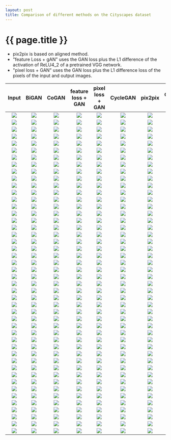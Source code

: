 ```yaml
---
layout: post
title: Comparison of different methods on the Cityscapes dataset
---
```

{{ page.title }}
================

* pix2pix is based on aligned method. 
* "feature Loss + gAN" uses the GAN loss plus the L1 difference of the activation of ReLU4_2 of a pretrained VGG network. 
* "pixel loss + GAN" uses the GAN loss plus the L1 difference loss of the pixels of the input and output images. 

| Input | BiGAN | CoGAN | feature loss + GAN | pixel loss + GAN | CycleGAN | pix2pix | Ground Truth |
|:---:|:---------:|:----------:|:----------:|:---------:|:----------:|:---------:|:----------:|
| ![]({{site.baseurl}}/images/cityscapes-comparison/label2photo/target/images/frankfurt_000001_052120_leftImg8bit.jpg) | ![]({{site.baseurl}}/images/cityscapes-comparison/photo2label/bigan/images/frankfurt_000001_052120_leftImg8bit.jpg) | ![]({{site.baseurl}}/images/cityscapes-comparison/photo2label/cogan/images/frankfurt_000001_052120_leftImg8bit.jpg) | ![]({{site.baseurl}}/images/cityscapes-comparison/photo2label/content_gan/images/frankfurt_000001_052120_leftImg8bit.jpg) | ![]({{site.baseurl}}/images/cityscapes-comparison/photo2label/l1_gan/images/frankfurt_000001_052120_leftImg8bit.jpg) | ![]({{site.baseurl}}/images/cityscapes-comparison/photo2label/cycle/images/frankfurt_000001_052120_leftImg8bit.jpg) | ![]({{site.baseurl}}/images/cityscapes-comparison/photo2label/pix2pix/images/frankfurt_000001_052120_leftImg8bit.jpg) | ![]({{site.baseurl}}/images/cityscapes-comparison/photo2label/target/images/frankfurt_000001_052120_leftImg8bit.jpg) |
| ![]({{site.baseurl}}/images/cityscapes-comparison/photo2label/target/images/frankfurt_000001_052120_leftImg8bit.jpg) | ![]({{site.baseurl}}/images/cityscapes-comparison/label2photo/bigan/images/frankfurt_000001_052120_leftImg8bit.jpg) | ![]({{site.baseurl}}/images/cityscapes-comparison/label2photo/cogan/images/frankfurt_000001_052120_leftImg8bit.jpg) | ![]({{site.baseurl}}/images/cityscapes-comparison/label2photo/content_gan/images/frankfurt_000001_052120_leftImg8bit.jpg) | ![]({{site.baseurl}}/images/cityscapes-comparison/label2photo/l1_gan/images/frankfurt_000001_052120_leftImg8bit.jpg) | ![]({{site.baseurl}}/images/cityscapes-comparison/label2photo/cycle/images/frankfurt_000001_052120_leftImg8bit.jpg) | ![]({{site.baseurl}}/images/cityscapes-comparison/label2photo/pix2pix/images/frankfurt_000001_052120_leftImg8bit.jpg) | ![]({{site.baseurl}}/images/cityscapes-comparison/label2photo/target/images/frankfurt_000001_052120_leftImg8bit.jpg) |
| ![]({{site.baseurl}}/images/cityscapes-comparison/label2photo/target/images/frankfurt_000001_030310_leftImg8bit.jpg) | ![]({{site.baseurl}}/images/cityscapes-comparison/photo2label/bigan/images/frankfurt_000001_030310_leftImg8bit.jpg) | ![]({{site.baseurl}}/images/cityscapes-comparison/photo2label/cogan/images/frankfurt_000001_030310_leftImg8bit.jpg) | ![]({{site.baseurl}}/images/cityscapes-comparison/photo2label/content_gan/images/frankfurt_000001_030310_leftImg8bit.jpg) | ![]({{site.baseurl}}/images/cityscapes-comparison/photo2label/l1_gan/images/frankfurt_000001_030310_leftImg8bit.jpg) | ![]({{site.baseurl}}/images/cityscapes-comparison/photo2label/cycle/images/frankfurt_000001_030310_leftImg8bit.jpg) | ![]({{site.baseurl}}/images/cityscapes-comparison/photo2label/pix2pix/images/frankfurt_000001_030310_leftImg8bit.jpg) | ![]({{site.baseurl}}/images/cityscapes-comparison/photo2label/target/images/frankfurt_000001_030310_leftImg8bit.jpg) |
| ![]({{site.baseurl}}/images/cityscapes-comparison/photo2label/target/images/frankfurt_000001_030310_leftImg8bit.jpg) | ![]({{site.baseurl}}/images/cityscapes-comparison/label2photo/bigan/images/frankfurt_000001_030310_leftImg8bit.jpg) | ![]({{site.baseurl}}/images/cityscapes-comparison/label2photo/cogan/images/frankfurt_000001_030310_leftImg8bit.jpg) | ![]({{site.baseurl}}/images/cityscapes-comparison/label2photo/content_gan/images/frankfurt_000001_030310_leftImg8bit.jpg) | ![]({{site.baseurl}}/images/cityscapes-comparison/label2photo/l1_gan/images/frankfurt_000001_030310_leftImg8bit.jpg) | ![]({{site.baseurl}}/images/cityscapes-comparison/label2photo/cycle/images/frankfurt_000001_030310_leftImg8bit.jpg) | ![]({{site.baseurl}}/images/cityscapes-comparison/label2photo/pix2pix/images/frankfurt_000001_030310_leftImg8bit.jpg) | ![]({{site.baseurl}}/images/cityscapes-comparison/label2photo/target/images/frankfurt_000001_030310_leftImg8bit.jpg) |
| ![]({{site.baseurl}}/images/cityscapes-comparison/label2photo/target/images/frankfurt_000001_056580_leftImg8bit.jpg) | ![]({{site.baseurl}}/images/cityscapes-comparison/photo2label/bigan/images/frankfurt_000001_056580_leftImg8bit.jpg) | ![]({{site.baseurl}}/images/cityscapes-comparison/photo2label/cogan/images/frankfurt_000001_056580_leftImg8bit.jpg) | ![]({{site.baseurl}}/images/cityscapes-comparison/photo2label/content_gan/images/frankfurt_000001_056580_leftImg8bit.jpg) | ![]({{site.baseurl}}/images/cityscapes-comparison/photo2label/l1_gan/images/frankfurt_000001_056580_leftImg8bit.jpg) | ![]({{site.baseurl}}/images/cityscapes-comparison/photo2label/cycle/images/frankfurt_000001_056580_leftImg8bit.jpg) | ![]({{site.baseurl}}/images/cityscapes-comparison/photo2label/pix2pix/images/frankfurt_000001_056580_leftImg8bit.jpg) | ![]({{site.baseurl}}/images/cityscapes-comparison/photo2label/target/images/frankfurt_000001_056580_leftImg8bit.jpg) |
| ![]({{site.baseurl}}/images/cityscapes-comparison/photo2label/target/images/frankfurt_000001_056580_leftImg8bit.jpg) | ![]({{site.baseurl}}/images/cityscapes-comparison/label2photo/bigan/images/frankfurt_000001_056580_leftImg8bit.jpg) | ![]({{site.baseurl}}/images/cityscapes-comparison/label2photo/cogan/images/frankfurt_000001_056580_leftImg8bit.jpg) | ![]({{site.baseurl}}/images/cityscapes-comparison/label2photo/content_gan/images/frankfurt_000001_056580_leftImg8bit.jpg) | ![]({{site.baseurl}}/images/cityscapes-comparison/label2photo/l1_gan/images/frankfurt_000001_056580_leftImg8bit.jpg) | ![]({{site.baseurl}}/images/cityscapes-comparison/label2photo/cycle/images/frankfurt_000001_056580_leftImg8bit.jpg) | ![]({{site.baseurl}}/images/cityscapes-comparison/label2photo/pix2pix/images/frankfurt_000001_056580_leftImg8bit.jpg) | ![]({{site.baseurl}}/images/cityscapes-comparison/label2photo/target/images/frankfurt_000001_056580_leftImg8bit.jpg) |
| ![]({{site.baseurl}}/images/cityscapes-comparison/label2photo/target/images/frankfurt_000001_008200_leftImg8bit.jpg) | ![]({{site.baseurl}}/images/cityscapes-comparison/photo2label/bigan/images/frankfurt_000001_008200_leftImg8bit.jpg) | ![]({{site.baseurl}}/images/cityscapes-comparison/photo2label/cogan/images/frankfurt_000001_008200_leftImg8bit.jpg) | ![]({{site.baseurl}}/images/cityscapes-comparison/photo2label/content_gan/images/frankfurt_000001_008200_leftImg8bit.jpg) | ![]({{site.baseurl}}/images/cityscapes-comparison/photo2label/l1_gan/images/frankfurt_000001_008200_leftImg8bit.jpg) | ![]({{site.baseurl}}/images/cityscapes-comparison/photo2label/cycle/images/frankfurt_000001_008200_leftImg8bit.jpg) | ![]({{site.baseurl}}/images/cityscapes-comparison/photo2label/pix2pix/images/frankfurt_000001_008200_leftImg8bit.jpg) | ![]({{site.baseurl}}/images/cityscapes-comparison/photo2label/target/images/frankfurt_000001_008200_leftImg8bit.jpg) |
| ![]({{site.baseurl}}/images/cityscapes-comparison/photo2label/target/images/frankfurt_000001_008200_leftImg8bit.jpg) | ![]({{site.baseurl}}/images/cityscapes-comparison/label2photo/bigan/images/frankfurt_000001_008200_leftImg8bit.jpg) | ![]({{site.baseurl}}/images/cityscapes-comparison/label2photo/cogan/images/frankfurt_000001_008200_leftImg8bit.jpg) | ![]({{site.baseurl}}/images/cityscapes-comparison/label2photo/content_gan/images/frankfurt_000001_008200_leftImg8bit.jpg) | ![]({{site.baseurl}}/images/cityscapes-comparison/label2photo/l1_gan/images/frankfurt_000001_008200_leftImg8bit.jpg) | ![]({{site.baseurl}}/images/cityscapes-comparison/label2photo/cycle/images/frankfurt_000001_008200_leftImg8bit.jpg) | ![]({{site.baseurl}}/images/cityscapes-comparison/label2photo/pix2pix/images/frankfurt_000001_008200_leftImg8bit.jpg) | ![]({{site.baseurl}}/images/cityscapes-comparison/label2photo/target/images/frankfurt_000001_008200_leftImg8bit.jpg) |
| ![]({{site.baseurl}}/images/cityscapes-comparison/label2photo/target/images/frankfurt_000000_011810_leftImg8bit.jpg) | ![]({{site.baseurl}}/images/cityscapes-comparison/photo2label/bigan/images/frankfurt_000000_011810_leftImg8bit.jpg) | ![]({{site.baseurl}}/images/cityscapes-comparison/photo2label/cogan/images/frankfurt_000000_011810_leftImg8bit.jpg) | ![]({{site.baseurl}}/images/cityscapes-comparison/photo2label/content_gan/images/frankfurt_000000_011810_leftImg8bit.jpg) | ![]({{site.baseurl}}/images/cityscapes-comparison/photo2label/l1_gan/images/frankfurt_000000_011810_leftImg8bit.jpg) | ![]({{site.baseurl}}/images/cityscapes-comparison/photo2label/cycle/images/frankfurt_000000_011810_leftImg8bit.jpg) | ![]({{site.baseurl}}/images/cityscapes-comparison/photo2label/pix2pix/images/frankfurt_000000_011810_leftImg8bit.jpg) | ![]({{site.baseurl}}/images/cityscapes-comparison/photo2label/target/images/frankfurt_000000_011810_leftImg8bit.jpg) |
| ![]({{site.baseurl}}/images/cityscapes-comparison/photo2label/target/images/frankfurt_000000_011810_leftImg8bit.jpg) | ![]({{site.baseurl}}/images/cityscapes-comparison/label2photo/bigan/images/frankfurt_000000_011810_leftImg8bit.jpg) | ![]({{site.baseurl}}/images/cityscapes-comparison/label2photo/cogan/images/frankfurt_000000_011810_leftImg8bit.jpg) | ![]({{site.baseurl}}/images/cityscapes-comparison/label2photo/content_gan/images/frankfurt_000000_011810_leftImg8bit.jpg) | ![]({{site.baseurl}}/images/cityscapes-comparison/label2photo/l1_gan/images/frankfurt_000000_011810_leftImg8bit.jpg) | ![]({{site.baseurl}}/images/cityscapes-comparison/label2photo/cycle/images/frankfurt_000000_011810_leftImg8bit.jpg) | ![]({{site.baseurl}}/images/cityscapes-comparison/label2photo/pix2pix/images/frankfurt_000000_011810_leftImg8bit.jpg) | ![]({{site.baseurl}}/images/cityscapes-comparison/label2photo/target/images/frankfurt_000000_011810_leftImg8bit.jpg) |
| ![]({{site.baseurl}}/images/cityscapes-comparison/label2photo/target/images/frankfurt_000001_080830_leftImg8bit.jpg) | ![]({{site.baseurl}}/images/cityscapes-comparison/photo2label/bigan/images/frankfurt_000001_080830_leftImg8bit.jpg) | ![]({{site.baseurl}}/images/cityscapes-comparison/photo2label/cogan/images/frankfurt_000001_080830_leftImg8bit.jpg) | ![]({{site.baseurl}}/images/cityscapes-comparison/photo2label/content_gan/images/frankfurt_000001_080830_leftImg8bit.jpg) | ![]({{site.baseurl}}/images/cityscapes-comparison/photo2label/l1_gan/images/frankfurt_000001_080830_leftImg8bit.jpg) | ![]({{site.baseurl}}/images/cityscapes-comparison/photo2label/cycle/images/frankfurt_000001_080830_leftImg8bit.jpg) | ![]({{site.baseurl}}/images/cityscapes-comparison/photo2label/pix2pix/images/frankfurt_000001_080830_leftImg8bit.jpg) | ![]({{site.baseurl}}/images/cityscapes-comparison/photo2label/target/images/frankfurt_000001_080830_leftImg8bit.jpg) |
| ![]({{site.baseurl}}/images/cityscapes-comparison/photo2label/target/images/frankfurt_000001_080830_leftImg8bit.jpg) | ![]({{site.baseurl}}/images/cityscapes-comparison/label2photo/bigan/images/frankfurt_000001_080830_leftImg8bit.jpg) | ![]({{site.baseurl}}/images/cityscapes-comparison/label2photo/cogan/images/frankfurt_000001_080830_leftImg8bit.jpg) | ![]({{site.baseurl}}/images/cityscapes-comparison/label2photo/content_gan/images/frankfurt_000001_080830_leftImg8bit.jpg) | ![]({{site.baseurl}}/images/cityscapes-comparison/label2photo/l1_gan/images/frankfurt_000001_080830_leftImg8bit.jpg) | ![]({{site.baseurl}}/images/cityscapes-comparison/label2photo/cycle/images/frankfurt_000001_080830_leftImg8bit.jpg) | ![]({{site.baseurl}}/images/cityscapes-comparison/label2photo/pix2pix/images/frankfurt_000001_080830_leftImg8bit.jpg) | ![]({{site.baseurl}}/images/cityscapes-comparison/label2photo/target/images/frankfurt_000001_080830_leftImg8bit.jpg) |
| ![]({{site.baseurl}}/images/cityscapes-comparison/label2photo/target/images/frankfurt_000001_049770_leftImg8bit.jpg) | ![]({{site.baseurl}}/images/cityscapes-comparison/photo2label/bigan/images/frankfurt_000001_049770_leftImg8bit.jpg) | ![]({{site.baseurl}}/images/cityscapes-comparison/photo2label/cogan/images/frankfurt_000001_049770_leftImg8bit.jpg) | ![]({{site.baseurl}}/images/cityscapes-comparison/photo2label/content_gan/images/frankfurt_000001_049770_leftImg8bit.jpg) | ![]({{site.baseurl}}/images/cityscapes-comparison/photo2label/l1_gan/images/frankfurt_000001_049770_leftImg8bit.jpg) | ![]({{site.baseurl}}/images/cityscapes-comparison/photo2label/cycle/images/frankfurt_000001_049770_leftImg8bit.jpg) | ![]({{site.baseurl}}/images/cityscapes-comparison/photo2label/pix2pix/images/frankfurt_000001_049770_leftImg8bit.jpg) | ![]({{site.baseurl}}/images/cityscapes-comparison/photo2label/target/images/frankfurt_000001_049770_leftImg8bit.jpg) |
| ![]({{site.baseurl}}/images/cityscapes-comparison/photo2label/target/images/frankfurt_000001_049770_leftImg8bit.jpg) | ![]({{site.baseurl}}/images/cityscapes-comparison/label2photo/bigan/images/frankfurt_000001_049770_leftImg8bit.jpg) | ![]({{site.baseurl}}/images/cityscapes-comparison/label2photo/cogan/images/frankfurt_000001_049770_leftImg8bit.jpg) | ![]({{site.baseurl}}/images/cityscapes-comparison/label2photo/content_gan/images/frankfurt_000001_049770_leftImg8bit.jpg) | ![]({{site.baseurl}}/images/cityscapes-comparison/label2photo/l1_gan/images/frankfurt_000001_049770_leftImg8bit.jpg) | ![]({{site.baseurl}}/images/cityscapes-comparison/label2photo/cycle/images/frankfurt_000001_049770_leftImg8bit.jpg) | ![]({{site.baseurl}}/images/cityscapes-comparison/label2photo/pix2pix/images/frankfurt_000001_049770_leftImg8bit.jpg) | ![]({{site.baseurl}}/images/cityscapes-comparison/label2photo/target/images/frankfurt_000001_049770_leftImg8bit.jpg) |
| ![]({{site.baseurl}}/images/cityscapes-comparison/label2photo/target/images/frankfurt_000000_013240_leftImg8bit.jpg) | ![]({{site.baseurl}}/images/cityscapes-comparison/photo2label/bigan/images/frankfurt_000000_013240_leftImg8bit.jpg) | ![]({{site.baseurl}}/images/cityscapes-comparison/photo2label/cogan/images/frankfurt_000000_013240_leftImg8bit.jpg) | ![]({{site.baseurl}}/images/cityscapes-comparison/photo2label/content_gan/images/frankfurt_000000_013240_leftImg8bit.jpg) | ![]({{site.baseurl}}/images/cityscapes-comparison/photo2label/l1_gan/images/frankfurt_000000_013240_leftImg8bit.jpg) | ![]({{site.baseurl}}/images/cityscapes-comparison/photo2label/cycle/images/frankfurt_000000_013240_leftImg8bit.jpg) | ![]({{site.baseurl}}/images/cityscapes-comparison/photo2label/pix2pix/images/frankfurt_000000_013240_leftImg8bit.jpg) | ![]({{site.baseurl}}/images/cityscapes-comparison/photo2label/target/images/frankfurt_000000_013240_leftImg8bit.jpg) |
| ![]({{site.baseurl}}/images/cityscapes-comparison/photo2label/target/images/frankfurt_000000_013240_leftImg8bit.jpg) | ![]({{site.baseurl}}/images/cityscapes-comparison/label2photo/bigan/images/frankfurt_000000_013240_leftImg8bit.jpg) | ![]({{site.baseurl}}/images/cityscapes-comparison/label2photo/cogan/images/frankfurt_000000_013240_leftImg8bit.jpg) | ![]({{site.baseurl}}/images/cityscapes-comparison/label2photo/content_gan/images/frankfurt_000000_013240_leftImg8bit.jpg) | ![]({{site.baseurl}}/images/cityscapes-comparison/label2photo/l1_gan/images/frankfurt_000000_013240_leftImg8bit.jpg) | ![]({{site.baseurl}}/images/cityscapes-comparison/label2photo/cycle/images/frankfurt_000000_013240_leftImg8bit.jpg) | ![]({{site.baseurl}}/images/cityscapes-comparison/label2photo/pix2pix/images/frankfurt_000000_013240_leftImg8bit.jpg) | ![]({{site.baseurl}}/images/cityscapes-comparison/label2photo/target/images/frankfurt_000000_013240_leftImg8bit.jpg) |
| ![]({{site.baseurl}}/images/cityscapes-comparison/label2photo/target/images/frankfurt_000000_020880_leftImg8bit.jpg) | ![]({{site.baseurl}}/images/cityscapes-comparison/photo2label/bigan/images/frankfurt_000000_020880_leftImg8bit.jpg) | ![]({{site.baseurl}}/images/cityscapes-comparison/photo2label/cogan/images/frankfurt_000000_020880_leftImg8bit.jpg) | ![]({{site.baseurl}}/images/cityscapes-comparison/photo2label/content_gan/images/frankfurt_000000_020880_leftImg8bit.jpg) | ![]({{site.baseurl}}/images/cityscapes-comparison/photo2label/l1_gan/images/frankfurt_000000_020880_leftImg8bit.jpg) | ![]({{site.baseurl}}/images/cityscapes-comparison/photo2label/cycle/images/frankfurt_000000_020880_leftImg8bit.jpg) | ![]({{site.baseurl}}/images/cityscapes-comparison/photo2label/pix2pix/images/frankfurt_000000_020880_leftImg8bit.jpg) | ![]({{site.baseurl}}/images/cityscapes-comparison/photo2label/target/images/frankfurt_000000_020880_leftImg8bit.jpg) |
| ![]({{site.baseurl}}/images/cityscapes-comparison/photo2label/target/images/frankfurt_000000_020880_leftImg8bit.jpg) | ![]({{site.baseurl}}/images/cityscapes-comparison/label2photo/bigan/images/frankfurt_000000_020880_leftImg8bit.jpg) | ![]({{site.baseurl}}/images/cityscapes-comparison/label2photo/cogan/images/frankfurt_000000_020880_leftImg8bit.jpg) | ![]({{site.baseurl}}/images/cityscapes-comparison/label2photo/content_gan/images/frankfurt_000000_020880_leftImg8bit.jpg) | ![]({{site.baseurl}}/images/cityscapes-comparison/label2photo/l1_gan/images/frankfurt_000000_020880_leftImg8bit.jpg) | ![]({{site.baseurl}}/images/cityscapes-comparison/label2photo/cycle/images/frankfurt_000000_020880_leftImg8bit.jpg) | ![]({{site.baseurl}}/images/cityscapes-comparison/label2photo/pix2pix/images/frankfurt_000000_020880_leftImg8bit.jpg) | ![]({{site.baseurl}}/images/cityscapes-comparison/label2photo/target/images/frankfurt_000000_020880_leftImg8bit.jpg) |
| ![]({{site.baseurl}}/images/cityscapes-comparison/label2photo/target/images/frankfurt_000001_010830_leftImg8bit.jpg) | ![]({{site.baseurl}}/images/cityscapes-comparison/photo2label/bigan/images/frankfurt_000001_010830_leftImg8bit.jpg) | ![]({{site.baseurl}}/images/cityscapes-comparison/photo2label/cogan/images/frankfurt_000001_010830_leftImg8bit.jpg) | ![]({{site.baseurl}}/images/cityscapes-comparison/photo2label/content_gan/images/frankfurt_000001_010830_leftImg8bit.jpg) | ![]({{site.baseurl}}/images/cityscapes-comparison/photo2label/l1_gan/images/frankfurt_000001_010830_leftImg8bit.jpg) | ![]({{site.baseurl}}/images/cityscapes-comparison/photo2label/cycle/images/frankfurt_000001_010830_leftImg8bit.jpg) | ![]({{site.baseurl}}/images/cityscapes-comparison/photo2label/pix2pix/images/frankfurt_000001_010830_leftImg8bit.jpg) | ![]({{site.baseurl}}/images/cityscapes-comparison/photo2label/target/images/frankfurt_000001_010830_leftImg8bit.jpg) |
| ![]({{site.baseurl}}/images/cityscapes-comparison/photo2label/target/images/frankfurt_000001_010830_leftImg8bit.jpg) | ![]({{site.baseurl}}/images/cityscapes-comparison/label2photo/bigan/images/frankfurt_000001_010830_leftImg8bit.jpg) | ![]({{site.baseurl}}/images/cityscapes-comparison/label2photo/cogan/images/frankfurt_000001_010830_leftImg8bit.jpg) | ![]({{site.baseurl}}/images/cityscapes-comparison/label2photo/content_gan/images/frankfurt_000001_010830_leftImg8bit.jpg) | ![]({{site.baseurl}}/images/cityscapes-comparison/label2photo/l1_gan/images/frankfurt_000001_010830_leftImg8bit.jpg) | ![]({{site.baseurl}}/images/cityscapes-comparison/label2photo/cycle/images/frankfurt_000001_010830_leftImg8bit.jpg) | ![]({{site.baseurl}}/images/cityscapes-comparison/label2photo/pix2pix/images/frankfurt_000001_010830_leftImg8bit.jpg) | ![]({{site.baseurl}}/images/cityscapes-comparison/label2photo/target/images/frankfurt_000001_010830_leftImg8bit.jpg) |
| ![]({{site.baseurl}}/images/cityscapes-comparison/label2photo/target/images/frankfurt_000001_010600_leftImg8bit.jpg) | ![]({{site.baseurl}}/images/cityscapes-comparison/photo2label/bigan/images/frankfurt_000001_010600_leftImg8bit.jpg) | ![]({{site.baseurl}}/images/cityscapes-comparison/photo2label/cogan/images/frankfurt_000001_010600_leftImg8bit.jpg) | ![]({{site.baseurl}}/images/cityscapes-comparison/photo2label/content_gan/images/frankfurt_000001_010600_leftImg8bit.jpg) | ![]({{site.baseurl}}/images/cityscapes-comparison/photo2label/l1_gan/images/frankfurt_000001_010600_leftImg8bit.jpg) | ![]({{site.baseurl}}/images/cityscapes-comparison/photo2label/cycle/images/frankfurt_000001_010600_leftImg8bit.jpg) | ![]({{site.baseurl}}/images/cityscapes-comparison/photo2label/pix2pix/images/frankfurt_000001_010600_leftImg8bit.jpg) | ![]({{site.baseurl}}/images/cityscapes-comparison/photo2label/target/images/frankfurt_000001_010600_leftImg8bit.jpg) |
| ![]({{site.baseurl}}/images/cityscapes-comparison/photo2label/target/images/frankfurt_000001_010600_leftImg8bit.jpg) | ![]({{site.baseurl}}/images/cityscapes-comparison/label2photo/bigan/images/frankfurt_000001_010600_leftImg8bit.jpg) | ![]({{site.baseurl}}/images/cityscapes-comparison/label2photo/cogan/images/frankfurt_000001_010600_leftImg8bit.jpg) | ![]({{site.baseurl}}/images/cityscapes-comparison/label2photo/content_gan/images/frankfurt_000001_010600_leftImg8bit.jpg) | ![]({{site.baseurl}}/images/cityscapes-comparison/label2photo/l1_gan/images/frankfurt_000001_010600_leftImg8bit.jpg) | ![]({{site.baseurl}}/images/cityscapes-comparison/label2photo/cycle/images/frankfurt_000001_010600_leftImg8bit.jpg) | ![]({{site.baseurl}}/images/cityscapes-comparison/label2photo/pix2pix/images/frankfurt_000001_010600_leftImg8bit.jpg) | ![]({{site.baseurl}}/images/cityscapes-comparison/label2photo/target/images/frankfurt_000001_010600_leftImg8bit.jpg) |
| ![]({{site.baseurl}}/images/cityscapes-comparison/label2photo/target/images/frankfurt_000001_029600_leftImg8bit.jpg) | ![]({{site.baseurl}}/images/cityscapes-comparison/photo2label/bigan/images/frankfurt_000001_029600_leftImg8bit.jpg) | ![]({{site.baseurl}}/images/cityscapes-comparison/photo2label/cogan/images/frankfurt_000001_029600_leftImg8bit.jpg) | ![]({{site.baseurl}}/images/cityscapes-comparison/photo2label/content_gan/images/frankfurt_000001_029600_leftImg8bit.jpg) | ![]({{site.baseurl}}/images/cityscapes-comparison/photo2label/l1_gan/images/frankfurt_000001_029600_leftImg8bit.jpg) | ![]({{site.baseurl}}/images/cityscapes-comparison/photo2label/cycle/images/frankfurt_000001_029600_leftImg8bit.jpg) | ![]({{site.baseurl}}/images/cityscapes-comparison/photo2label/pix2pix/images/frankfurt_000001_029600_leftImg8bit.jpg) | ![]({{site.baseurl}}/images/cityscapes-comparison/photo2label/target/images/frankfurt_000001_029600_leftImg8bit.jpg) |
| ![]({{site.baseurl}}/images/cityscapes-comparison/photo2label/target/images/frankfurt_000001_029600_leftImg8bit.jpg) | ![]({{site.baseurl}}/images/cityscapes-comparison/label2photo/bigan/images/frankfurt_000001_029600_leftImg8bit.jpg) | ![]({{site.baseurl}}/images/cityscapes-comparison/label2photo/cogan/images/frankfurt_000001_029600_leftImg8bit.jpg) | ![]({{site.baseurl}}/images/cityscapes-comparison/label2photo/content_gan/images/frankfurt_000001_029600_leftImg8bit.jpg) | ![]({{site.baseurl}}/images/cityscapes-comparison/label2photo/l1_gan/images/frankfurt_000001_029600_leftImg8bit.jpg) | ![]({{site.baseurl}}/images/cityscapes-comparison/label2photo/cycle/images/frankfurt_000001_029600_leftImg8bit.jpg) | ![]({{site.baseurl}}/images/cityscapes-comparison/label2photo/pix2pix/images/frankfurt_000001_029600_leftImg8bit.jpg) | ![]({{site.baseurl}}/images/cityscapes-comparison/label2photo/target/images/frankfurt_000001_029600_leftImg8bit.jpg) |
| ![]({{site.baseurl}}/images/cityscapes-comparison/label2photo/target/images/frankfurt_000001_065850_leftImg8bit.jpg) | ![]({{site.baseurl}}/images/cityscapes-comparison/photo2label/bigan/images/frankfurt_000001_065850_leftImg8bit.jpg) | ![]({{site.baseurl}}/images/cityscapes-comparison/photo2label/cogan/images/frankfurt_000001_065850_leftImg8bit.jpg) | ![]({{site.baseurl}}/images/cityscapes-comparison/photo2label/content_gan/images/frankfurt_000001_065850_leftImg8bit.jpg) | ![]({{site.baseurl}}/images/cityscapes-comparison/photo2label/l1_gan/images/frankfurt_000001_065850_leftImg8bit.jpg) | ![]({{site.baseurl}}/images/cityscapes-comparison/photo2label/cycle/images/frankfurt_000001_065850_leftImg8bit.jpg) | ![]({{site.baseurl}}/images/cityscapes-comparison/photo2label/pix2pix/images/frankfurt_000001_065850_leftImg8bit.jpg) | ![]({{site.baseurl}}/images/cityscapes-comparison/photo2label/target/images/frankfurt_000001_065850_leftImg8bit.jpg) |
| ![]({{site.baseurl}}/images/cityscapes-comparison/photo2label/target/images/frankfurt_000001_065850_leftImg8bit.jpg) | ![]({{site.baseurl}}/images/cityscapes-comparison/label2photo/bigan/images/frankfurt_000001_065850_leftImg8bit.jpg) | ![]({{site.baseurl}}/images/cityscapes-comparison/label2photo/cogan/images/frankfurt_000001_065850_leftImg8bit.jpg) | ![]({{site.baseurl}}/images/cityscapes-comparison/label2photo/content_gan/images/frankfurt_000001_065850_leftImg8bit.jpg) | ![]({{site.baseurl}}/images/cityscapes-comparison/label2photo/l1_gan/images/frankfurt_000001_065850_leftImg8bit.jpg) | ![]({{site.baseurl}}/images/cityscapes-comparison/label2photo/cycle/images/frankfurt_000001_065850_leftImg8bit.jpg) | ![]({{site.baseurl}}/images/cityscapes-comparison/label2photo/pix2pix/images/frankfurt_000001_065850_leftImg8bit.jpg) | ![]({{site.baseurl}}/images/cityscapes-comparison/label2photo/target/images/frankfurt_000001_065850_leftImg8bit.jpg) |
| ![]({{site.baseurl}}/images/cityscapes-comparison/label2photo/target/images/frankfurt_000000_014480_leftImg8bit.jpg) | ![]({{site.baseurl}}/images/cityscapes-comparison/photo2label/bigan/images/frankfurt_000000_014480_leftImg8bit.jpg) | ![]({{site.baseurl}}/images/cityscapes-comparison/photo2label/cogan/images/frankfurt_000000_014480_leftImg8bit.jpg) | ![]({{site.baseurl}}/images/cityscapes-comparison/photo2label/content_gan/images/frankfurt_000000_014480_leftImg8bit.jpg) | ![]({{site.baseurl}}/images/cityscapes-comparison/photo2label/l1_gan/images/frankfurt_000000_014480_leftImg8bit.jpg) | ![]({{site.baseurl}}/images/cityscapes-comparison/photo2label/cycle/images/frankfurt_000000_014480_leftImg8bit.jpg) | ![]({{site.baseurl}}/images/cityscapes-comparison/photo2label/pix2pix/images/frankfurt_000000_014480_leftImg8bit.jpg) | ![]({{site.baseurl}}/images/cityscapes-comparison/photo2label/target/images/frankfurt_000000_014480_leftImg8bit.jpg) |
| ![]({{site.baseurl}}/images/cityscapes-comparison/photo2label/target/images/frankfurt_000000_014480_leftImg8bit.jpg) | ![]({{site.baseurl}}/images/cityscapes-comparison/label2photo/bigan/images/frankfurt_000000_014480_leftImg8bit.jpg) | ![]({{site.baseurl}}/images/cityscapes-comparison/label2photo/cogan/images/frankfurt_000000_014480_leftImg8bit.jpg) | ![]({{site.baseurl}}/images/cityscapes-comparison/label2photo/content_gan/images/frankfurt_000000_014480_leftImg8bit.jpg) | ![]({{site.baseurl}}/images/cityscapes-comparison/label2photo/l1_gan/images/frankfurt_000000_014480_leftImg8bit.jpg) | ![]({{site.baseurl}}/images/cityscapes-comparison/label2photo/cycle/images/frankfurt_000000_014480_leftImg8bit.jpg) | ![]({{site.baseurl}}/images/cityscapes-comparison/label2photo/pix2pix/images/frankfurt_000000_014480_leftImg8bit.jpg) | ![]({{site.baseurl}}/images/cityscapes-comparison/label2photo/target/images/frankfurt_000000_014480_leftImg8bit.jpg) |
| ![]({{site.baseurl}}/images/cityscapes-comparison/label2photo/target/images/frankfurt_000001_028590_leftImg8bit.jpg) | ![]({{site.baseurl}}/images/cityscapes-comparison/photo2label/bigan/images/frankfurt_000001_028590_leftImg8bit.jpg) | ![]({{site.baseurl}}/images/cityscapes-comparison/photo2label/cogan/images/frankfurt_000001_028590_leftImg8bit.jpg) | ![]({{site.baseurl}}/images/cityscapes-comparison/photo2label/content_gan/images/frankfurt_000001_028590_leftImg8bit.jpg) | ![]({{site.baseurl}}/images/cityscapes-comparison/photo2label/l1_gan/images/frankfurt_000001_028590_leftImg8bit.jpg) | ![]({{site.baseurl}}/images/cityscapes-comparison/photo2label/cycle/images/frankfurt_000001_028590_leftImg8bit.jpg) | ![]({{site.baseurl}}/images/cityscapes-comparison/photo2label/pix2pix/images/frankfurt_000001_028590_leftImg8bit.jpg) | ![]({{site.baseurl}}/images/cityscapes-comparison/photo2label/target/images/frankfurt_000001_028590_leftImg8bit.jpg) |
| ![]({{site.baseurl}}/images/cityscapes-comparison/photo2label/target/images/frankfurt_000001_028590_leftImg8bit.jpg) | ![]({{site.baseurl}}/images/cityscapes-comparison/label2photo/bigan/images/frankfurt_000001_028590_leftImg8bit.jpg) | ![]({{site.baseurl}}/images/cityscapes-comparison/label2photo/cogan/images/frankfurt_000001_028590_leftImg8bit.jpg) | ![]({{site.baseurl}}/images/cityscapes-comparison/label2photo/content_gan/images/frankfurt_000001_028590_leftImg8bit.jpg) | ![]({{site.baseurl}}/images/cityscapes-comparison/label2photo/l1_gan/images/frankfurt_000001_028590_leftImg8bit.jpg) | ![]({{site.baseurl}}/images/cityscapes-comparison/label2photo/cycle/images/frankfurt_000001_028590_leftImg8bit.jpg) | ![]({{site.baseurl}}/images/cityscapes-comparison/label2photo/pix2pix/images/frankfurt_000001_028590_leftImg8bit.jpg) | ![]({{site.baseurl}}/images/cityscapes-comparison/label2photo/target/images/frankfurt_000001_028590_leftImg8bit.jpg) |
| ![]({{site.baseurl}}/images/cityscapes-comparison/label2photo/target/images/frankfurt_000001_065160_leftImg8bit.jpg) | ![]({{site.baseurl}}/images/cityscapes-comparison/photo2label/bigan/images/frankfurt_000001_065160_leftImg8bit.jpg) | ![]({{site.baseurl}}/images/cityscapes-comparison/photo2label/cogan/images/frankfurt_000001_065160_leftImg8bit.jpg) | ![]({{site.baseurl}}/images/cityscapes-comparison/photo2label/content_gan/images/frankfurt_000001_065160_leftImg8bit.jpg) | ![]({{site.baseurl}}/images/cityscapes-comparison/photo2label/l1_gan/images/frankfurt_000001_065160_leftImg8bit.jpg) | ![]({{site.baseurl}}/images/cityscapes-comparison/photo2label/cycle/images/frankfurt_000001_065160_leftImg8bit.jpg) | ![]({{site.baseurl}}/images/cityscapes-comparison/photo2label/pix2pix/images/frankfurt_000001_065160_leftImg8bit.jpg) | ![]({{site.baseurl}}/images/cityscapes-comparison/photo2label/target/images/frankfurt_000001_065160_leftImg8bit.jpg) |
| ![]({{site.baseurl}}/images/cityscapes-comparison/photo2label/target/images/frankfurt_000001_065160_leftImg8bit.jpg) | ![]({{site.baseurl}}/images/cityscapes-comparison/label2photo/bigan/images/frankfurt_000001_065160_leftImg8bit.jpg) | ![]({{site.baseurl}}/images/cityscapes-comparison/label2photo/cogan/images/frankfurt_000001_065160_leftImg8bit.jpg) | ![]({{site.baseurl}}/images/cityscapes-comparison/label2photo/content_gan/images/frankfurt_000001_065160_leftImg8bit.jpg) | ![]({{site.baseurl}}/images/cityscapes-comparison/label2photo/l1_gan/images/frankfurt_000001_065160_leftImg8bit.jpg) | ![]({{site.baseurl}}/images/cityscapes-comparison/label2photo/cycle/images/frankfurt_000001_065160_leftImg8bit.jpg) | ![]({{site.baseurl}}/images/cityscapes-comparison/label2photo/pix2pix/images/frankfurt_000001_065160_leftImg8bit.jpg) | ![]({{site.baseurl}}/images/cityscapes-comparison/label2photo/target/images/frankfurt_000001_065160_leftImg8bit.jpg) |
| ![]({{site.baseurl}}/images/cityscapes-comparison/label2photo/target/images/frankfurt_000001_062250_leftImg8bit.jpg) | ![]({{site.baseurl}}/images/cityscapes-comparison/photo2label/bigan/images/frankfurt_000001_062250_leftImg8bit.jpg) | ![]({{site.baseurl}}/images/cityscapes-comparison/photo2label/cogan/images/frankfurt_000001_062250_leftImg8bit.jpg) | ![]({{site.baseurl}}/images/cityscapes-comparison/photo2label/content_gan/images/frankfurt_000001_062250_leftImg8bit.jpg) | ![]({{site.baseurl}}/images/cityscapes-comparison/photo2label/l1_gan/images/frankfurt_000001_062250_leftImg8bit.jpg) | ![]({{site.baseurl}}/images/cityscapes-comparison/photo2label/cycle/images/frankfurt_000001_062250_leftImg8bit.jpg) | ![]({{site.baseurl}}/images/cityscapes-comparison/photo2label/pix2pix/images/frankfurt_000001_062250_leftImg8bit.jpg) | ![]({{site.baseurl}}/images/cityscapes-comparison/photo2label/target/images/frankfurt_000001_062250_leftImg8bit.jpg) |
| ![]({{site.baseurl}}/images/cityscapes-comparison/photo2label/target/images/frankfurt_000001_062250_leftImg8bit.jpg) | ![]({{site.baseurl}}/images/cityscapes-comparison/label2photo/bigan/images/frankfurt_000001_062250_leftImg8bit.jpg) | ![]({{site.baseurl}}/images/cityscapes-comparison/label2photo/cogan/images/frankfurt_000001_062250_leftImg8bit.jpg) | ![]({{site.baseurl}}/images/cityscapes-comparison/label2photo/content_gan/images/frankfurt_000001_062250_leftImg8bit.jpg) | ![]({{site.baseurl}}/images/cityscapes-comparison/label2photo/l1_gan/images/frankfurt_000001_062250_leftImg8bit.jpg) | ![]({{site.baseurl}}/images/cityscapes-comparison/label2photo/cycle/images/frankfurt_000001_062250_leftImg8bit.jpg) | ![]({{site.baseurl}}/images/cityscapes-comparison/label2photo/pix2pix/images/frankfurt_000001_062250_leftImg8bit.jpg) | ![]({{site.baseurl}}/images/cityscapes-comparison/label2photo/target/images/frankfurt_000001_062250_leftImg8bit.jpg) |
| ![]({{site.baseurl}}/images/cityscapes-comparison/label2photo/target/images/frankfurt_000001_005410_leftImg8bit.jpg) | ![]({{site.baseurl}}/images/cityscapes-comparison/photo2label/bigan/images/frankfurt_000001_005410_leftImg8bit.jpg) | ![]({{site.baseurl}}/images/cityscapes-comparison/photo2label/cogan/images/frankfurt_000001_005410_leftImg8bit.jpg) | ![]({{site.baseurl}}/images/cityscapes-comparison/photo2label/content_gan/images/frankfurt_000001_005410_leftImg8bit.jpg) | ![]({{site.baseurl}}/images/cityscapes-comparison/photo2label/l1_gan/images/frankfurt_000001_005410_leftImg8bit.jpg) | ![]({{site.baseurl}}/images/cityscapes-comparison/photo2label/cycle/images/frankfurt_000001_005410_leftImg8bit.jpg) | ![]({{site.baseurl}}/images/cityscapes-comparison/photo2label/pix2pix/images/frankfurt_000001_005410_leftImg8bit.jpg) | ![]({{site.baseurl}}/images/cityscapes-comparison/photo2label/target/images/frankfurt_000001_005410_leftImg8bit.jpg) |
| ![]({{site.baseurl}}/images/cityscapes-comparison/photo2label/target/images/frankfurt_000001_005410_leftImg8bit.jpg) | ![]({{site.baseurl}}/images/cityscapes-comparison/label2photo/bigan/images/frankfurt_000001_005410_leftImg8bit.jpg) | ![]({{site.baseurl}}/images/cityscapes-comparison/label2photo/cogan/images/frankfurt_000001_005410_leftImg8bit.jpg) | ![]({{site.baseurl}}/images/cityscapes-comparison/label2photo/content_gan/images/frankfurt_000001_005410_leftImg8bit.jpg) | ![]({{site.baseurl}}/images/cityscapes-comparison/label2photo/l1_gan/images/frankfurt_000001_005410_leftImg8bit.jpg) | ![]({{site.baseurl}}/images/cityscapes-comparison/label2photo/cycle/images/frankfurt_000001_005410_leftImg8bit.jpg) | ![]({{site.baseurl}}/images/cityscapes-comparison/label2photo/pix2pix/images/frankfurt_000001_005410_leftImg8bit.jpg) | ![]({{site.baseurl}}/images/cityscapes-comparison/label2photo/target/images/frankfurt_000001_005410_leftImg8bit.jpg) |
| ![]({{site.baseurl}}/images/cityscapes-comparison/label2photo/target/images/frankfurt_000001_054640_leftImg8bit.jpg) | ![]({{site.baseurl}}/images/cityscapes-comparison/photo2label/bigan/images/frankfurt_000001_054640_leftImg8bit.jpg) | ![]({{site.baseurl}}/images/cityscapes-comparison/photo2label/cogan/images/frankfurt_000001_054640_leftImg8bit.jpg) | ![]({{site.baseurl}}/images/cityscapes-comparison/photo2label/content_gan/images/frankfurt_000001_054640_leftImg8bit.jpg) | ![]({{site.baseurl}}/images/cityscapes-comparison/photo2label/l1_gan/images/frankfurt_000001_054640_leftImg8bit.jpg) | ![]({{site.baseurl}}/images/cityscapes-comparison/photo2label/cycle/images/frankfurt_000001_054640_leftImg8bit.jpg) | ![]({{site.baseurl}}/images/cityscapes-comparison/photo2label/pix2pix/images/frankfurt_000001_054640_leftImg8bit.jpg) | ![]({{site.baseurl}}/images/cityscapes-comparison/photo2label/target/images/frankfurt_000001_054640_leftImg8bit.jpg) |
| ![]({{site.baseurl}}/images/cityscapes-comparison/photo2label/target/images/frankfurt_000001_054640_leftImg8bit.jpg) | ![]({{site.baseurl}}/images/cityscapes-comparison/label2photo/bigan/images/frankfurt_000001_054640_leftImg8bit.jpg) | ![]({{site.baseurl}}/images/cityscapes-comparison/label2photo/cogan/images/frankfurt_000001_054640_leftImg8bit.jpg) | ![]({{site.baseurl}}/images/cityscapes-comparison/label2photo/content_gan/images/frankfurt_000001_054640_leftImg8bit.jpg) | ![]({{site.baseurl}}/images/cityscapes-comparison/label2photo/l1_gan/images/frankfurt_000001_054640_leftImg8bit.jpg) | ![]({{site.baseurl}}/images/cityscapes-comparison/label2photo/cycle/images/frankfurt_000001_054640_leftImg8bit.jpg) | ![]({{site.baseurl}}/images/cityscapes-comparison/label2photo/pix2pix/images/frankfurt_000001_054640_leftImg8bit.jpg) | ![]({{site.baseurl}}/images/cityscapes-comparison/label2photo/target/images/frankfurt_000001_054640_leftImg8bit.jpg) |
| ![]({{site.baseurl}}/images/cityscapes-comparison/label2photo/target/images/frankfurt_000000_003920_leftImg8bit.jpg) | ![]({{site.baseurl}}/images/cityscapes-comparison/photo2label/bigan/images/frankfurt_000000_003920_leftImg8bit.jpg) | ![]({{site.baseurl}}/images/cityscapes-comparison/photo2label/cogan/images/frankfurt_000000_003920_leftImg8bit.jpg) | ![]({{site.baseurl}}/images/cityscapes-comparison/photo2label/content_gan/images/frankfurt_000000_003920_leftImg8bit.jpg) | ![]({{site.baseurl}}/images/cityscapes-comparison/photo2label/l1_gan/images/frankfurt_000000_003920_leftImg8bit.jpg) | ![]({{site.baseurl}}/images/cityscapes-comparison/photo2label/cycle/images/frankfurt_000000_003920_leftImg8bit.jpg) | ![]({{site.baseurl}}/images/cityscapes-comparison/photo2label/pix2pix/images/frankfurt_000000_003920_leftImg8bit.jpg) | ![]({{site.baseurl}}/images/cityscapes-comparison/photo2label/target/images/frankfurt_000000_003920_leftImg8bit.jpg) |
| ![]({{site.baseurl}}/images/cityscapes-comparison/photo2label/target/images/frankfurt_000000_003920_leftImg8bit.jpg) | ![]({{site.baseurl}}/images/cityscapes-comparison/label2photo/bigan/images/frankfurt_000000_003920_leftImg8bit.jpg) | ![]({{site.baseurl}}/images/cityscapes-comparison/label2photo/cogan/images/frankfurt_000000_003920_leftImg8bit.jpg) | ![]({{site.baseurl}}/images/cityscapes-comparison/label2photo/content_gan/images/frankfurt_000000_003920_leftImg8bit.jpg) | ![]({{site.baseurl}}/images/cityscapes-comparison/label2photo/l1_gan/images/frankfurt_000000_003920_leftImg8bit.jpg) | ![]({{site.baseurl}}/images/cityscapes-comparison/label2photo/cycle/images/frankfurt_000000_003920_leftImg8bit.jpg) | ![]({{site.baseurl}}/images/cityscapes-comparison/label2photo/pix2pix/images/frankfurt_000000_003920_leftImg8bit.jpg) | ![]({{site.baseurl}}/images/cityscapes-comparison/label2photo/target/images/frankfurt_000000_003920_leftImg8bit.jpg) |
| ![]({{site.baseurl}}/images/cityscapes-comparison/label2photo/target/images/frankfurt_000001_064130_leftImg8bit.jpg) | ![]({{site.baseurl}}/images/cityscapes-comparison/photo2label/bigan/images/frankfurt_000001_064130_leftImg8bit.jpg) | ![]({{site.baseurl}}/images/cityscapes-comparison/photo2label/cogan/images/frankfurt_000001_064130_leftImg8bit.jpg) | ![]({{site.baseurl}}/images/cityscapes-comparison/photo2label/content_gan/images/frankfurt_000001_064130_leftImg8bit.jpg) | ![]({{site.baseurl}}/images/cityscapes-comparison/photo2label/l1_gan/images/frankfurt_000001_064130_leftImg8bit.jpg) | ![]({{site.baseurl}}/images/cityscapes-comparison/photo2label/cycle/images/frankfurt_000001_064130_leftImg8bit.jpg) | ![]({{site.baseurl}}/images/cityscapes-comparison/photo2label/pix2pix/images/frankfurt_000001_064130_leftImg8bit.jpg) | ![]({{site.baseurl}}/images/cityscapes-comparison/photo2label/target/images/frankfurt_000001_064130_leftImg8bit.jpg) |
| ![]({{site.baseurl}}/images/cityscapes-comparison/photo2label/target/images/frankfurt_000001_064130_leftImg8bit.jpg) | ![]({{site.baseurl}}/images/cityscapes-comparison/label2photo/bigan/images/frankfurt_000001_064130_leftImg8bit.jpg) | ![]({{site.baseurl}}/images/cityscapes-comparison/label2photo/cogan/images/frankfurt_000001_064130_leftImg8bit.jpg) | ![]({{site.baseurl}}/images/cityscapes-comparison/label2photo/content_gan/images/frankfurt_000001_064130_leftImg8bit.jpg) | ![]({{site.baseurl}}/images/cityscapes-comparison/label2photo/l1_gan/images/frankfurt_000001_064130_leftImg8bit.jpg) | ![]({{site.baseurl}}/images/cityscapes-comparison/label2photo/cycle/images/frankfurt_000001_064130_leftImg8bit.jpg) | ![]({{site.baseurl}}/images/cityscapes-comparison/label2photo/pix2pix/images/frankfurt_000001_064130_leftImg8bit.jpg) | ![]({{site.baseurl}}/images/cityscapes-comparison/label2photo/target/images/frankfurt_000001_064130_leftImg8bit.jpg) |
| ![]({{site.baseurl}}/images/cityscapes-comparison/label2photo/target/images/frankfurt_000001_012870_leftImg8bit.jpg) | ![]({{site.baseurl}}/images/cityscapes-comparison/photo2label/bigan/images/frankfurt_000001_012870_leftImg8bit.jpg) | ![]({{site.baseurl}}/images/cityscapes-comparison/photo2label/cogan/images/frankfurt_000001_012870_leftImg8bit.jpg) | ![]({{site.baseurl}}/images/cityscapes-comparison/photo2label/content_gan/images/frankfurt_000001_012870_leftImg8bit.jpg) | ![]({{site.baseurl}}/images/cityscapes-comparison/photo2label/l1_gan/images/frankfurt_000001_012870_leftImg8bit.jpg) | ![]({{site.baseurl}}/images/cityscapes-comparison/photo2label/cycle/images/frankfurt_000001_012870_leftImg8bit.jpg) | ![]({{site.baseurl}}/images/cityscapes-comparison/photo2label/pix2pix/images/frankfurt_000001_012870_leftImg8bit.jpg) | ![]({{site.baseurl}}/images/cityscapes-comparison/photo2label/target/images/frankfurt_000001_012870_leftImg8bit.jpg) |
| ![]({{site.baseurl}}/images/cityscapes-comparison/photo2label/target/images/frankfurt_000001_012870_leftImg8bit.jpg) | ![]({{site.baseurl}}/images/cityscapes-comparison/label2photo/bigan/images/frankfurt_000001_012870_leftImg8bit.jpg) | ![]({{site.baseurl}}/images/cityscapes-comparison/label2photo/cogan/images/frankfurt_000001_012870_leftImg8bit.jpg) | ![]({{site.baseurl}}/images/cityscapes-comparison/label2photo/content_gan/images/frankfurt_000001_012870_leftImg8bit.jpg) | ![]({{site.baseurl}}/images/cityscapes-comparison/label2photo/l1_gan/images/frankfurt_000001_012870_leftImg8bit.jpg) | ![]({{site.baseurl}}/images/cityscapes-comparison/label2photo/cycle/images/frankfurt_000001_012870_leftImg8bit.jpg) | ![]({{site.baseurl}}/images/cityscapes-comparison/label2photo/pix2pix/images/frankfurt_000001_012870_leftImg8bit.jpg) | ![]({{site.baseurl}}/images/cityscapes-comparison/label2photo/target/images/frankfurt_000001_012870_leftImg8bit.jpg) |
| ![]({{site.baseurl}}/images/cityscapes-comparison/label2photo/target/images/frankfurt_000001_013710_leftImg8bit.jpg) | ![]({{site.baseurl}}/images/cityscapes-comparison/photo2label/bigan/images/frankfurt_000001_013710_leftImg8bit.jpg) | ![]({{site.baseurl}}/images/cityscapes-comparison/photo2label/cogan/images/frankfurt_000001_013710_leftImg8bit.jpg) | ![]({{site.baseurl}}/images/cityscapes-comparison/photo2label/content_gan/images/frankfurt_000001_013710_leftImg8bit.jpg) | ![]({{site.baseurl}}/images/cityscapes-comparison/photo2label/l1_gan/images/frankfurt_000001_013710_leftImg8bit.jpg) | ![]({{site.baseurl}}/images/cityscapes-comparison/photo2label/cycle/images/frankfurt_000001_013710_leftImg8bit.jpg) | ![]({{site.baseurl}}/images/cityscapes-comparison/photo2label/pix2pix/images/frankfurt_000001_013710_leftImg8bit.jpg) | ![]({{site.baseurl}}/images/cityscapes-comparison/photo2label/target/images/frankfurt_000001_013710_leftImg8bit.jpg) |
| ![]({{site.baseurl}}/images/cityscapes-comparison/photo2label/target/images/frankfurt_000001_013710_leftImg8bit.jpg) | ![]({{site.baseurl}}/images/cityscapes-comparison/label2photo/bigan/images/frankfurt_000001_013710_leftImg8bit.jpg) | ![]({{site.baseurl}}/images/cityscapes-comparison/label2photo/cogan/images/frankfurt_000001_013710_leftImg8bit.jpg) | ![]({{site.baseurl}}/images/cityscapes-comparison/label2photo/content_gan/images/frankfurt_000001_013710_leftImg8bit.jpg) | ![]({{site.baseurl}}/images/cityscapes-comparison/label2photo/l1_gan/images/frankfurt_000001_013710_leftImg8bit.jpg) | ![]({{site.baseurl}}/images/cityscapes-comparison/label2photo/cycle/images/frankfurt_000001_013710_leftImg8bit.jpg) | ![]({{site.baseurl}}/images/cityscapes-comparison/label2photo/pix2pix/images/frankfurt_000001_013710_leftImg8bit.jpg) | ![]({{site.baseurl}}/images/cityscapes-comparison/label2photo/target/images/frankfurt_000001_013710_leftImg8bit.jpg) |
